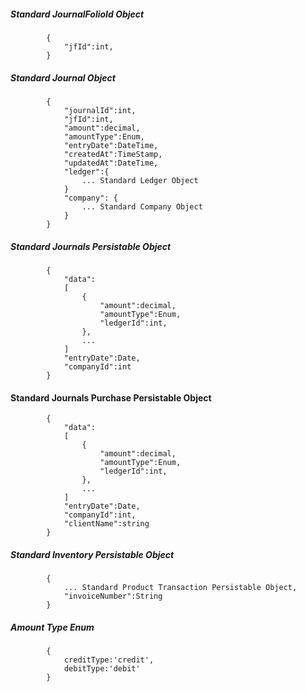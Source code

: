 ##### Standard JournalFolioId Object
			{
            	"jfId":int,
            }
			
##### Standard Journal Object
			{
				"journalId":int,
            	"jfId":int,
				"amount":decimal,
				"amountType":Enum,
				"entryDate":DateTime,
				"createdAt":TimeStamp,
				"updatedAt":DateTime,
				"ledger":{
					... Standard Ledger Object
				}
				"company": {
					... Standard Company Object
				}
            }
			
##### Standard Journals Persistable Object
			{
            	"data":
				[
					{
						"amount":decimal,
						"amountType":Enum,
						"ledgerId":int,	
					},
					...
				]
				"entryDate":Date,
                "companyId":int
			}

#### Standard Journals Purchase Persistable Object
			{
            	"data":
				[
					{
						"amount":decimal,
						"amountType":Enum,
						"ledgerId":int,	
					},
					...
				]
				"entryDate":Date,
                "companyId":int,
				"clientName":string
			}
			
##### Standard Inventory Persistable Object
			{
				... Standard Product Transaction Persistable Object,
				"invoiceNumber":String
			}
##### Amount Type Enum
			{
				creditType:'credit',
				debitType:'debit'
			}